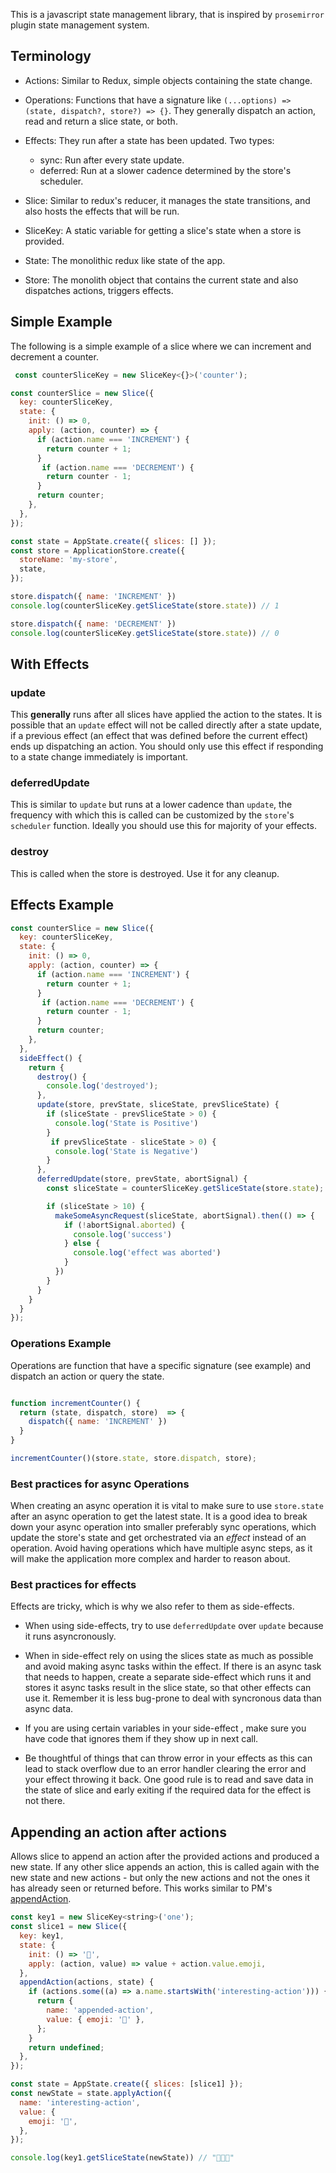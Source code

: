
This is a javascript state management library, that is inspired by `prosemirror` plugin state management system.

## Terminology

- Actions: Similar to Redux, simple objects containing the state change.

- Operations: Functions that have a signature like `(...options) => (state, dispatch?, store?) => {}`. They generally dispatch an action, read and return a slice state, or both.

- Effects: They run after a state has been updated. Two types:
  - sync: Run after every state update.
  - deferred: Run at a slower cadence determined by the store's scheduler.

- Slice: Similar to redux's reducer, it manages the state transitions, and also hosts the effects that will be run.

- SliceKey: A static variable for getting a slice's state when a store is provided.

- State: The monolithic redux like state of the app.

- Store: The monolith object that contains the current state and also dispatches actions, triggers effects.


## Simple Example

The following is a simple example of a slice where we can increment and decrement a counter.

```js
 const counterSliceKey = new SliceKey<{}>('counter');

const counterSlice = new Slice({
  key: counterSliceKey,
  state: {
    init: () => 0,
    apply: (action, counter) => {
      if (action.name === 'INCREMENT') {
        return counter + 1;
      }
       if (action.name === 'DECREMENT') {
        return counter - 1;
      }
      return counter;
    },
  },
});

const state = AppState.create({ slices: [] });
const store = ApplicationStore.create({
  storeName: 'my-store',
  state,
});

store.dispatch({ name: 'INCREMENT' })
console.log(counterSliceKey.getSliceState(store.state)) // 1

store.dispatch({ name: 'DECREMENT' })
console.log(counterSliceKey.getSliceState(store.state)) // 0
```


## With Effects


### update

This **generally** runs after all slices have applied the action to the states. It is possible that an `update` effect will not be called directly after a state update, if a previous effect (an effect that was defined before the current effect) ends up dispatching an action. You should only use this effect if responding to a state change immediately is important. 

### deferredUpdate

This is similar to `update` but runs at a lower cadence than `update`, the frequency with which this is called can be customized by the `store`'s `scheduler` function. Ideally you should use this for majority of your effects.

### destroy

This is called when the store is destroyed. Use it for any cleanup.

## Effects Example

```js
const counterSlice = new Slice({
  key: counterSliceKey,
  state: {
    init: () => 0,
    apply: (action, counter) => {
      if (action.name === 'INCREMENT') {
        return counter + 1;
      }
       if (action.name === 'DECREMENT') {
        return counter - 1;
      }
      return counter;
    },
  },
  sideEffect() {
    return {
      destroy() {
        console.log('destroyed');
      },
      update(store, prevState, sliceState, prevSliceState) {
        if (sliceState - prevSliceState > 0) {
          console.log('State is Positive')
        }
         if prevSliceState - sliceState > 0) {
          console.log('State is Negative')
        }
      },
      deferredUpdate(store, prevState, abortSignal) {
        const sliceState = counterSliceKey.getSliceState(store.state);

        if (sliceState > 10) {
          makeSomeAsyncRequest(sliceState, abortSignal).then(() => {
            if (!abortSignal.aborted) {
              console.log('success')
            } else {
              console.log('effect was aborted')
            }
          })
        }
      }
    }
  }
});
```

### Operations Example

Operations are function that have a specific signature (see example) and dispatch an action or query the state.

```js

function incrementCounter() {
  return (state, dispatch, store)  => {
    dispatch({ name: 'INCREMENT' })
  }
}

incrementCounter()(store.state, store.dispatch, store);
```

### Best practices for async Operations 

When creating an async operation it is vital to make sure to use `store.state` after an async operation to get the latest state. It is a good idea to break down your async operation into smaller preferably sync operations, which update the store's state and get orchestrated via an _effect_ instead of an operation. Avoid having operations which have multiple async steps, as it will make the application more complex and harder to reason about.

### Best practices for effects

Effects are tricky, which is why we also refer to them as side-effects.

- When using side-effects, try to use `deferredUpdate` over `update` because it runs asyncronously.

- When in side-effect rely on using the slices state as much as possible and avoid making async tasks within the effect. If there is an async task that needs to happen, create a separate side-effect which runs it and stores it async tasks result in the slice state, so that other effects can use it. Remember it is less bug-prone to deal with syncronous data than async data.

- If you are using certain variables in your side-effect , make sure you have code that ignores them if they show up in next call.

- Be thoughtful of things that can throw error in your effects as this can lead to stack overflow due to an error handler clearing the error and your effect throwing it back. One good rule is to read and save data in the state of slice and early exiting if the required data for the effect is not there.


## Appending an action after actions

Allows slice to append an action after the provided actions and produced a new state. If any other slice appends an action, this is called again with the new state and new actions - but only the new actions and not the ones it has already seen or returned before. This works similar to PM's [appendAction](https://prosemirror.net/docs/ref/#state.PluginSpec.appendTransaction).

```js
const key1 = new SliceKey<string>('one');
const slice1 = new Slice({
  key: key1,
  state: {
    init: () => '👻',
    apply: (action, value) => value + action.value.emoji,
  },
  appendAction(actions, state) {
    if (actions.some((a) => a.name.startsWith('interesting-action'))) {
      return {
        name: 'appended-action',
        value: { emoji: '💩' },
      };
    }
    return undefined;
  },
});

const state = AppState.create({ slices: [slice1] });
const newState = state.applyAction({
  name: 'interesting-action',
  value: {
    emoji: '🐔',
  },
});

console.log(key1.getSliceState(newState)) // "👻💩🐔"
```